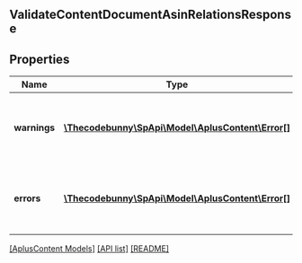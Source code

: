 ## ValidateContentDocumentAsinRelationsResponse

## Properties

Name | Type | Description | Notes
------------ | ------------- | ------------- | -------------
**warnings** | [**\Thecodebunny\SpApi\Model\AplusContent\Error[]**](Error.md) | A set of messages to the user, such as warnings or comments. | [optional]
**errors** | [**\Thecodebunny\SpApi\Model\AplusContent\Error[]**](Error.md) | A list of error responses returned when a request is unsuccessful. |

[[AplusContent Models]](../) [[API list]](../../Api) [[README]](../../../README.md)

